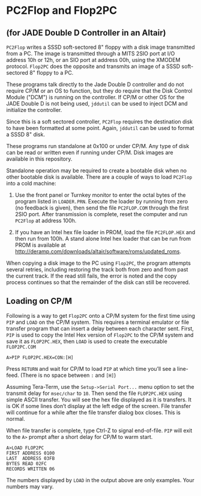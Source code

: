 # PC2Flop and Flop2PC
## (for JADE Double D Controller in an Altair)

`PC2Flop` writes a SSSD soft-sectored 8" floppy with a disk image transmitted from a PC. The image is transmitted through a MITS 2SIO port at I/O address 10h or 12h, or an SIO port at address 00h, using the XMODEM protocol.  `Flop2PC` does the opposite and transmits an image of a SSSD soft-sectored 8" floppy to a PC.

These programs talk directly to the Jade Double D controller and do not require CP/M or an OS to function, but they do require that the Disk Control Module ("DCM") is running on the controller. If CP/M or other OS for the JADE Double D is not being used, `jddutil` can be used to inject DCM and initialize the controller.

Since this is a soft sectored controller, `PC2Flop` requires the destination disk to have been formatted at some point. Again, `jddutil` can be used to format a SSSD 8" disk.

These programs run standalone at 0x100 or under CP/M. Any type of disk can be read or written even if running under CP/M.  Disk images are available in this repository.

Standalone operation may be required to create a bootable disk when no other bootable disk is available. There are a couple of ways to load `PC2Flop` into a cold machine:

1) Use the front panel or Turnkey monitor to enter the octal bytes of the program listed in `LOADER.PRN`. Execute the loader by running from zero (no feedback is given), then send the file `PC2FLOP.COM` through the first 2SIO port. After transmission is complete, reset the computer and run `PC2Flop` at address 100h.

2) If you have an Intel hex file loader in PROM, load the file `PC2FLOP.HEX` and then run from 100h. A stand alone Intel hex loader that can be run from PROM is available at http://deramp.com/downloads/altair/software/roms/updated_roms.

When copying a disk image to the PC using `Flop2PC`, the program attempts several retries, including restoring the track both from zero and from past the current track. If the read still fails, the error is noted and the copy process continues so that the remainder of the disk can still be recovered. 

## Loading on CP/M
Following is a way to get `Flop2PC` onto a CP/M system for the first time using `PIP` and `LOAD` on the CP/M system. This requires a terminal emulator or file transfer program that can insert a delay between each character sent.  First, `PIP` is used to copy the Intel Hex version of `Flop2PC` to the CP/M system and save it as `FLOP2PC.HEX`, then `LOAD` is used to create the executable `FLOP2PC.COM`

```
A>PIP FLOP2PC.HEX=CON:[H]
```
Press `RETURN` and wait for CP/M to load `PIP` at which time you’ll see a line-feed. (There is no space between `:` and `[H]`)

Assuming Tera-Term, use the `Setup->Serial Port...` menu option to set the transmit delay for `msec/char` to `10`. Then send the file `FLOP2PC.HEX` using simple ASCII transfer. You will see the hex file displayed as it is transfers. It is OK if some lines don’t display at the left edge of the screen. File transfer will continue for a while after the file transfer dialog box closes. This is normal.

When file transfer is complete, type Ctrl-Z to signal end-of-file. `PIP` will exit to the `A>` prompt after a short delay for CP/M to warm start.
```
A>LOAD FLOP2PC
FIRST ADDRESS 0100
LAST  ADDRESS 03FB
BYTES READ 02FC
RECORDS WRITTEN 06
```
The numbers displayed by `LOAD` in the output above are only examples. Your numbers may vary.
